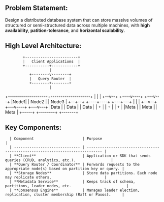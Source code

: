 ## Problem Statement:
Design a distributed database system that can store massive volumes of structured or semi-structured data 
across multiple machines, with **high availability**, **patition-tolerance**, and **horizontal scalability**.

## High Level Architecture:
            +------------------------+
            |   Client Applications  |
            +-----------+------------+
                        |
               +--------v--------+
               |   Query Router  |
               +--------+--------+
                        |
   +--------------------+--------------------+
   |                    |                    |
+--v--+            +----v----+           +---v---+
|Node1|            | Node2   |           | Node3 |
+--+--+            +----+----+           +---+---+
   |                   |                    |
+--v--+            +---v----+           +---v---+
|Data |            | Data   |           | Data  |
| +   |            | +      |           | +     |
|Meta |            | Meta   |           | Meta  |
+-----+            +--------+           +-------+


## Key Components:
      | Component                      | Purpose                                                                       |
      | ------------------------------ | ----------------------------------------------------------------------------- |
      | **Client**                     | Application or SDK that sends queries (CRUD, analytics, etc.).                |
      | **Query Router / Coordinator** | Forwards requests to the appropriate node(s) based on partition key or query. |
      | **Storage Nodes**              | Store data partitions. Each node may replicate others.                        |
      | **Metadata Service**           | Keeps track of schema, partitions, leader nodes, etc.                         |
      | **Consensus Engine**           | Manages leader election, replication, cluster membership (Raft or Paxos).     |
